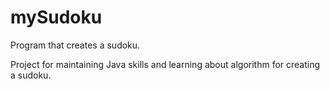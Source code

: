 # mySudoku
Program that creates a sudoku.

Project for maintaining Java skills and learning about algorithm for creating a sudoku.
